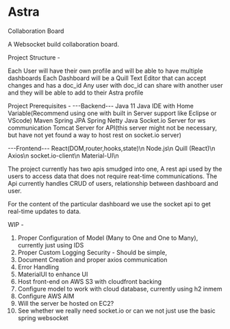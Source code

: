 # Astra
Collaboration Board


A Websocket build collaboration board.

Project Structure - 

Each User will have their own profile and will be able to have multiple dashboards
Each Dashboard will be a Quill Text Editor that can accept changes and has a doc_id
Any user with doc_id can share with another user and they will be able to add to their Astra profile

Project Prerequisites -
---Backend---
Java 11
Java IDE with Home Variable(Recommend using one with built in Server support like Eclipse or VScode)
Maven
Spring JPA
Spring Netty Java Socket.io Server for ws communication
Tomcat Server for API(this server might not be necessary, but have not yet found a way to host rest on socket.io server)

---Frontend---
React(DOM,router,hooks,state)\n
Node.js\n
Quill (React)\n
Axios\n
socket.io-client\n
Material-UI\n

The project currently has two apis smudged into one, A rest api used by the users to access
data that does not require reat-time communications.
The Api currently handles CRUD of users, relationship between dashboard and user.

For the content of the particular dashboard we use the socket api to get real-time updates to data.


WIP - 
1) Proper Configuration of Model (Many to One and One to Many), currently just using IDS
2) Proper Custom Logging Security - Should be simple,
3) Document Creation and proper axios communication
4) Error Handling
5) MaterialUI to enhance UI
6) Host front-end on AWS S3 with cloudfront backing
7) Configure model to work with cloud database, currently using h2 inmem
8) Configure AWS AIM
9) Will the server be hosted on EC2?
10) See whether we really need socket.io or can we not just use the basic spring websocket

